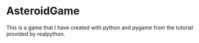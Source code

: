 # AsteroidGame
 This is a game that I have created with python and pygame from the tutorial provided by realpython.
